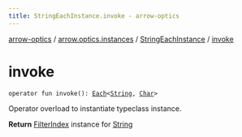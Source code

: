 ```yaml
---
title: StringEachInstance.invoke - arrow-optics
---
```


[arrow-optics](../../index.html) / [arrow.optics.instances](../index.html) / [StringEachInstance](index.html) / [invoke](./invoke.html)

# invoke

`operator fun invoke(): `[`Each`](../../arrow.optics.typeclasses/-each/index.html)`<`[`String`](https://kotlinlang.org/api/latest/jvm/stdlib/kotlin/-string/index.html)`, `[`Char`](https://kotlinlang.org/api/latest/jvm/stdlib/kotlin/-char/index.html)`>`

Operator overload to instantiate typeclass instance.

**Return**
[FilterIndex](../../arrow.optics.typeclasses/-filter-index/index.html) instance for [String](https://kotlinlang.org/api/latest/jvm/stdlib/kotlin/-string/index.html)

